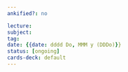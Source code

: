 ```yaml
---
ankified?: no

lecture:
subject:
tag:
date: {{date: dddd Do, MMM y (DDDo)}}
status: [ongoing]
cards-deck: default
---
```




